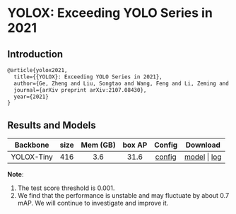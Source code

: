 # YOLOX: Exceeding YOLO Series in 2021

## Introduction

<!-- [ALGORITHM] -->

```latex
@article{yolox2021,
  title={{YOLOX}: Exceeding YOLO Series in 2021},
  author={Ge, Zheng and Liu, Songtao and Wang, Feng and Li, Zeming and Sun, Jian},
  journal={arXiv preprint arXiv:2107.08430},
  year={2021}
}
```

## Results and Models

| Backbone  | size   | Mem (GB) |   box AP | Config | Download |
|:---------:|:-------:|:-------:|:-------:|:--------:|:------:|
| YOLOX-Tiny | 416 |   3.6      |   31.6  | [config](https://github.com/open-mmlab/mmdetection/tree/master/configs/yolox/yolox_tiny_8x8_300e_coco.py)       |[model](https://download.openmmlab.com/mmdetection/v2.0/yolox/yolox_tiny_8x8_300e_coco/yolox_tiny_8x8_300e_coco_20210806_234250-4ff3b67e.pth) &#124; [log](https://download.openmmlab.com/mmdetection/v2.0/yolox/yolox_tiny_8x8_300e_coco/yolox_tiny_8x8_300e_coco_20210806_234250.log.json) |

**Note**:

1. The test score threshold is 0.001.
2. We find that the performance is unstable and may fluctuate by about 0.7 mAP. We will continue to investigate and improve it.

